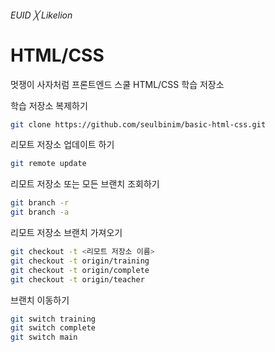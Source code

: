 ###### EUID ╳ Likelion

# HTML/CSS

멋쟁이 사자처럼 프론트엔드 스쿨 HTML/CSS 학습 저장소

학습 저장소 복제하기

```sh
git clone https://github.com/seulbinim/basic-html-css.git
```

리모트 저장소 업데이트 하기

```sh
git remote update
```

리모트 저장소 또는 모든 브랜치 조회하기

```sh
git branch -r
git branch -a
```

리모트 저장소 브랜치 가져오기

```sh
git checkout -t <리모트 저장소 이름>
git checkout -t origin/training
git checkout -t origin/complete
git checkout -t origin/teacher
```

브랜치 이동하기

```sh
git switch training
git switch complete
git switch main
```
